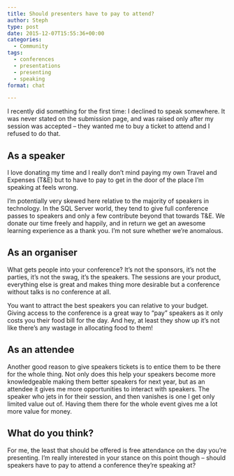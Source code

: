 ```yaml
---
title: Should presenters have to pay to attend?
author: Steph
type: post
date: 2015-12-07T15:55:36+00:00
categories:
  - Community
tags:
  - conferences
  - presentations
  - presenting
  - speaking
format: chat

---
```

I recently did something for the first time: I declined to speak somewhere. It was never stated on the submission page, and was raised only after my session was accepted &#8211; they wanted me to buy a ticket to attend and I refused&nbsp;to do that.

## As a speaker

I love donating my time and I really don&#8217;t mind paying my own&nbsp;Travel and Expenses (T&E) but to have to pay to get in the door of the place I&#8217;m speaking at feels wrong.

I&#8217;m potentially very skewed here relative to the majority of speakers in technology. In the SQL Server world, they tend to give full conference passes to speakers and only a few contribute beyond&nbsp;that towards T&E. We donate our time freely and happily, and in return we get an awesome learning experience as a thank you. I&#8217;m not sure whether we&#8217;re anomalous.

## As an organiser

What gets people into your conference? It&#8217;s not the sponsors, it&#8217;s not the parties, it&#8217;s not the swag, it&#8217;s the speakers. The sessions are your product, everything else is great and makes thing more desirable but a conference without talks is no conference at all.

You want to attract the best speakers you can relative to your budget. Giving access to the conference is a great way to &#8220;pay&#8221; speakers as it only costs you their food bill for the day. And hey, at least they show up it&#8217;s not like there&#8217;s any wastage in allocating food to them!

## As an attendee

Another good reason to give speakers tickets is to entice them to be there for the whole thing. Not only does this help your speakers become more knowledgeable making them better speakers for next year, but as an attendee it gives me more opportunities to interact with speakers. The speaker who jets in for their session, and then vanishes is one I get only limited value out of. Having them there for the whole event gives me a lot more value for money.

## What do you think?

For me, the least that should be offered is free attendance on the day you&#8217;re presenting. I&#8217;m really interested in your stance on this point though &#8211; should speakers have to pay to attend a conference they&#8217;re speaking at?